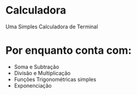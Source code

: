 # Calculadora
Uma Simples Calculadora de Terminal

# Por enquanto conta com:
- Soma e Subtração
- Divisão e Multiplicação
- Funções Trigonométricas simples
- Exponenciação
